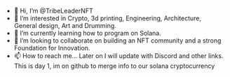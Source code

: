 - 👋 Hi, I’m @TribeLeaderNFT
- 👀 I’m interested in Crypto, 3d printing, Engineering, Architecture, General design, Art and Drumming.
- 🌱 I’m currently learning how to program on Solana.
- 💞️ I’m looking to collaborate on building an NFT community and a strong Foundation for Innovation. 
- 📫 How to reach me... Later on I will update with Discord and other links. This is day 1, im on github to merge info to our solana cryptocurrency

<!---
TribeLeaderNFT/TribeLeaderNFT is a ✨ special ✨ repository because its `README.md` (this file) appears on your GitHub profile.
You can click the Preview link to take a look at your changes.
--->
